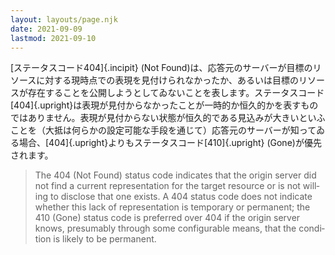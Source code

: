 ```yaml
---
layout: layouts/page.njk
date: 2021-09-09
lastmod: 2021-09-10
---
```


<div class="blockquote-like">

  [ステータスコード<span class="upright">404</span>]{.incipit} (Not Found)は、応答元のサーバーが目標のリソースに対する現時点での表現を見付けられなかったか、あるいは目標のリソースが存在することを公開しようとしてゐないことを表します。ステータスコード[404]{.upright}は表現が見付からなかったことが一時的か恒久的かを表すものではありません。表現が見付からない状態が恒久的である見込みが大きいといふことを（大抵は何らかの設定可能な手段を通じて）応答元のサーバーが知ってゐる場合、[404]{.upright}よりもステータスコード[410]{.upright} (Gone)が優先されます。

</div>

<blockquote cite="https://datatracker.ietf.org/doc/html/rfc7231" lang="en" class="hidden">

  The 404 (Not Found) status code indicates that the origin server did not find a current representation for the target resource or is not willing to disclose that one exists.  A 404 status code does not indicate whether this lack of representation is temporary or permanent; the 410 (Gone) status code is preferred over 404 if the origin server knows, presumably through some configurable means, that the condition is likely to be permanent.

</blockquote>
